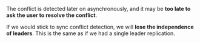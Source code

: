 The conflict is detected later on asynchronously, and it may be **too late to ask the user to resolve the conflict**.

If we would stick to sync conflict detection, we will **lose the independence of leaders**. This is the same as if we had a single leader replication.
